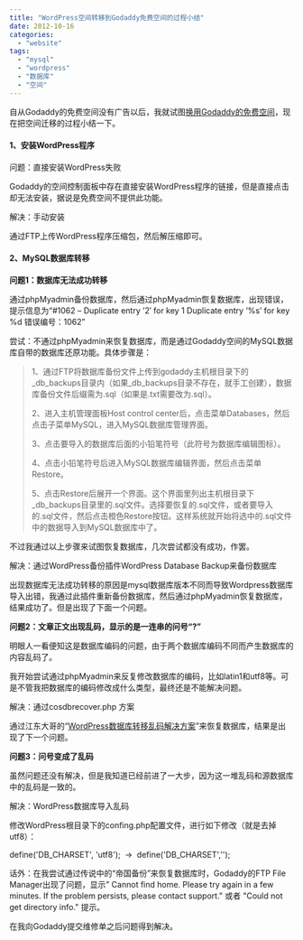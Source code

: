 ```yaml
---
title: "WordPress空间转移到Godaddy免费空间的过程小结"
date: 2012-10-16
categories: 
  - "website"
tags: 
  - "mysql"
  - "wordpress"
  - "数据库"
  - "空间"
---
```


自从Godaddy的免费空间没有广告以后，我就试图[换用Godaddy的免费空间](http://www.jfsay.com/archives/644.html)，现在把空间迁移的过程小结一下。

#### 1、安装WordPress程序

问题：直接安装WordPress失败

Godaddy的空间控制面板中存在直接安装WordPress程序的链接，但是直接点击却无法安装，据说是免费空间不提供此功能。

解决：手动安装

通过FTP上传WordPress程序压缩包，然后解压缩即可。

#### 2、MySQL数据库转移

**问题1：数据库无法成功转移**

通过phpMyadmin备份数据库，然后通过phpMyadmin恢复数据库，出现错误，提示信息为“#1062 – Duplicate entry ’2′ for key 1 Duplicate entry ‘%s’ for key %d 错误编号：1062”

尝试：不通过phpMyadmin来恢复数据库，而是通过Godaddy空间的MySQL数据库自带的数据库还原功能。具体步骤是：

> 1、通过FTP将数据库备份文件上传到godaddy主机根目录下的\_db\_backups目录内（如果\_db\_backups目录不存在，就手工创建），数据库备份文件后缀需为.sql（如果是.txt需要改为.sql）。
> 
> 2、进入主机管理面板Host control center后，点击菜单Databases，然后点击子菜单MySQL，进入MySQL数据库管理界面。
> 
> 3、点击要导入的数据库后面的小铅笔符号（此符号为数据库编辑图标）。
> 
> 4、点击小铅笔符号后进入MySQL数据库编辑界面，然后点击菜单Restore。
> 
> 5、点击Restore后展开一个界面。这个界面里列出主机根目录下\_db\_backups目录里的.sql文件。选择要恢复的.sql文件，或者要导入的.sql文件，然后点击橙色Restore按钮。这样系统就开始将选中的.sql文件中的数据导入到MySQL数据库中了。

不过我通过以上步骤来试图恢复数据库，几次尝试都没有成功，作罢。

解决：通过WordPress备份插件WordPress Database Backup来备份数据库

出现数据库无法成功转移的原因是mysql数据库版本不同而导致Wordpress数据库导入出错，我通过此插件重新备份数据库，然后通过phpMyadmin恢复数据库，结果成功了。但是出现了下面一个问题。

**问题2：文章正文出现乱码，显示的是一连串的问号“?”**

明眼人一看便知这是数据库编码的问题，由于两个数据库编码不同而产生数据库的内容乱码了。

我开始尝试通过phpMyadmin来反复修改数据库的编码，比如latin1和utf8等。可是不管我把数据库的编码修改成什么类型，最终还是不能解决问题。

解决：通过cosdbrecover.php 方案

通过江东大哥的“[WordPress数据库转移乱码解决方案](http://www.storyday.com/html/y2007/911_wordpress-i18n-solution.html)”来恢复数据库，结果是出现了下一个问题。

**问题3：问号变成了乱码**

虽然问题还没有解决，但是我知道已经前进了一大步，因为这一堆乱码和源数据库中的乱码是一致的。

解决：WordPress数据库导入乱码

修改WordPress根目录下的confing.php配置文件，进行如下修改（就是去掉utf8）：

define('DB\_CHARSET', 'utf8');  →  define('DB\_CHARSET','');

话外：在我尝试通过传说中的“帝国备份”来恢复数据库时，Godaddy的FTP File Manager出现了问题，显示" Cannot find home. Please try again in a few minutes. If the problem persists, please contact support." 或者 "Could not get directory info." 提示。

在我向Godaddy提交维修单之后问题得到解决。

